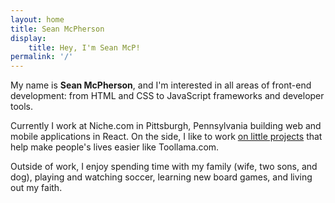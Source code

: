 ```yaml
---
layout: home
title: Sean McPherson
display:
    title: Hey, I'm Sean McP!
permalink: '/'
---
```


My name is **Sean McPherson**, and I'm interested in all areas of front-end development: from HTML and CSS to JavaScript frameworks and developer tools.

Currently I work at Niche.com in Pittsburgh, Pennsylvania building web and mobile applications in React. On the side, I like to work [on little projects](https://github.com/seanmcp) that help make people's lives easier like Toollama.com.

Outside of work, I enjoy spending time with my family (wife, two sons, and dog), playing and watching soccer, learning new board games, and living out my faith.
